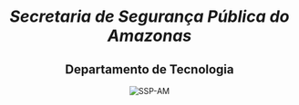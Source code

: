 <h1 align= "center"><i>Secretaria de Segurança Pública do Amazonas</i></h1>

<h2 align= "center">Departamento de Tecnologia</h2>

<div align= "center">
<img src="https://cdn.focusconcursos.com.br/5333f320-a79d-11e7-be81-833fcc7d70fc/Produtos/ssp-am.png" alt="SSP-AM">
</div>
